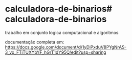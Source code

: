 # calculadora-de-binarios# calculadora-de-binarios

trabalho em conjunto logica computacional e algoritmos 

documentação completa em: https://docs.google.com/document/d/1yDiPxduV8PYgNrAS-3_vo_FTiTUXYbYF_hGrT1dY95Q/edit?usp=sharing
